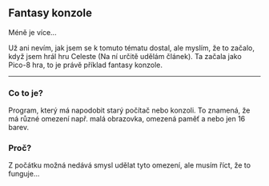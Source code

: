 ## Fantasy konzole

Méně je více...

Už ani nevím, jak jsem se k tomuto tématu dostal,
ale myslím, že to začalo, když jsem hrál hru Celeste
(Na ní určitě udělám článek). Ta začala jako Pico-8 hra,
to je právě příklad fantasy konzole.

---

### Co to je?
Program, který má napodobit starý počítač nebo konzoli.
To znamená, že má různé omezení např. malá obrazovka,
omezená paměť a nebo jen 16 barev.

### Proč?
Z počátku možná nedává smysl udělat tyto omezení, ale
musím říct, že to funguje...

